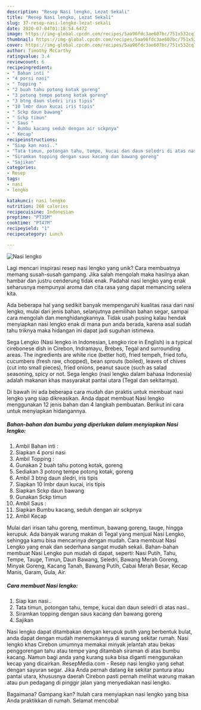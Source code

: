 ```yaml
---
description: "Resep Nasi lengko, Lezat Sekali"
title: "Resep Nasi lengko, Lezat Sekali"
slug: 37-resep-nasi-lengko-lezat-sekali
date: 2020-07-04T01:18:54.647Z
image: https://img-global.cpcdn.com/recipes/5aa96fdc3ae607bc/751x532cq70/nasi-lengko-foto-resep-utama.jpg
thumbnail: https://img-global.cpcdn.com/recipes/5aa96fdc3ae607bc/751x532cq70/nasi-lengko-foto-resep-utama.jpg
cover: https://img-global.cpcdn.com/recipes/5aa96fdc3ae607bc/751x532cq70/nasi-lengko-foto-resep-utama.jpg
author: Timothy McCarthy
ratingvalue: 3.4
reviewcount: 6
recipeingredient:
- " Bahan inti "
- "4 porsi nasi"
- " Topping "
- "2 buah tahu potong kotak goreng"
- "3 potong tempe potong kotak goreng"
- "3 btng daun sledri iris tipis"
- "10 lmbr daun kucai iris tipis"
- " Sckp daun bawang"
- " Sckp timun"
- " Saus "
- " Bumbu kacang seduh dengan air sckpnya"
- " Kecap"
recipeinstructions:
- "Siap kan nasi.."
- "Tata timun, potongan tahu, tempe, kucai dan daun seledri di atas nasi.."
- "Siramkan topping dengan saus kacang dan bawang goreng"
- "Sajikan"
categories:
- Resep
tags:
- nasi
- lengko

katakunci: nasi lengko 
nutrition: 268 calories
recipecuisine: Indonesian
preptime: "PT35M"
cooktime: "PT47M"
recipeyield: "1"
recipecategory: Lunch

---
```



![Nasi lengko](https://img-global.cpcdn.com/recipes/5aa96fdc3ae607bc/751x532cq70/nasi-lengko-foto-resep-utama.jpg)

Lagi mencari inspirasi resep nasi lengko yang unik? Cara membuatnya memang susah-susah gampang. Jika salah mengolah maka hasilnya akan hambar dan justru cenderung tidak enak. Padahal nasi lengko yang enak seharusnya mempunyai aroma dan cita rasa yang dapat memancing selera kita.

Ada beberapa hal yang sedikit banyak mempengaruhi kualitas rasa dari nasi lengko, mulai dari jenis bahan, selanjutnya pemilihan bahan segar, sampai cara mengolah dan menghidangkannya. Tidak usah pusing kalau hendak menyiapkan nasi lengko enak di mana pun anda berada, karena asal sudah tahu triknya maka hidangan ini dapat jadi suguhan istimewa.

Sega Lengko (Nasi lengko in Indonesian, Lengko rice in English) is a typical cirebonese dish in Cirebon, Indramayu, Brebes, Tegal and surrounding areas. The ingredients are white rice (better hot), fried tempeh, fried tofu, cucumbers (fresh raw, chopped), bean sprouts (boiled), leaves of chives (cut into small pieces), fried onions, peanut sauce (such as salad seasoning, spicy or not. Sega lengko (nasi lengko dalam bahasa Indonesia) adalah makanan khas masyarakat pantai utara (Tegal dan sekitarnya).


Di bawah ini ada beberapa cara mudah dan praktis untuk membuat nasi lengko yang siap dikreasikan. Anda dapat membuat Nasi lengko menggunakan 12 jenis bahan dan 4 langkah pembuatan. Berikut ini cara untuk menyiapkan hidangannya.

<!--inarticleads1-->

##### Bahan-bahan dan bumbu yang diperlukan dalam menyiapkan Nasi lengko:

1. Ambil  Bahan inti :
1. Siapkan 4 porsi nasi
1. Ambil  Topping :
1. Gunakan 2 buah tahu potong kotak, goreng
1. Sediakan 3 potong tempe potong kotak, goreng
1. Ambil 3 btng daun sledri, iris tipis
1. Siapkan 10 lmbr daun kucai, iris tipis
1. Siapkan  Sckp daun bawang
1. Gunakan  Sckp timun
1. Ambil  Saus :
1. Siapkan  Bumbu kacang, seduh dengan air sckpnya
1. Ambil  Kecap


Mulai dari irisan tahu goreng, mentimun, bawang goreng, tauge, hingga kerupuk. Ada banyak warung makan di Tegal yang menjual Nasi Lengko, sehingga kamu bisa mencarinya dengan mudah. Cara membuat Nasi Lengko yang enak dan sederhana sangat mudah sekali. Bahan-bahan membuat Nasi Lengko pun mudah di dapat, seperti: Nasi Putih, Tahu, Tempe, Tauge, Timun, Daun Bawang, Seledri, Bawang Merah Goreng, Minyak Goreng, Kacang Tanah, Bawang Putih, Cabai Merah Besar, Kecap Manis, Garam, Gula, Air. 

<!--inarticleads2-->

##### Cara membuat Nasi lengko:

1. Siap kan nasi..
1. Tata timun, potongan tahu, tempe, kucai dan daun seledri di atas nasi..
1. Siramkan topping dengan saus kacang dan bawang goreng
1. Sajikan


Nasi lengko dapat ditambakan dengan kerupuk putih yang berbentuk bulat, anda dapat dengan mudah menemukannya di warung sekitar rumah. Nasi lengko khas Cirebon umumnya memakai minyak jelantah atau bekas penggorengan tahu atau tempe yang ditambah siraman di atas bumbu kacang. Namun bagi anda yang kurang suka bisa diganti menggunakan kecap yang dicairkan. ResepMedia.com - Resep nasi lengko yang sehat dengan sayuran segar. Jika Anda pernah datang ke sekitar pantura atau pantai utara, khususnya daerah Cirebon pasti pernah melihat warung makan atau pun pedagang di pinggir jalan yang menyediakan nasi lengko. 

Bagaimana? Gampang kan? Itulah cara menyiapkan nasi lengko yang bisa Anda praktikkan di rumah. Selamat mencoba!
